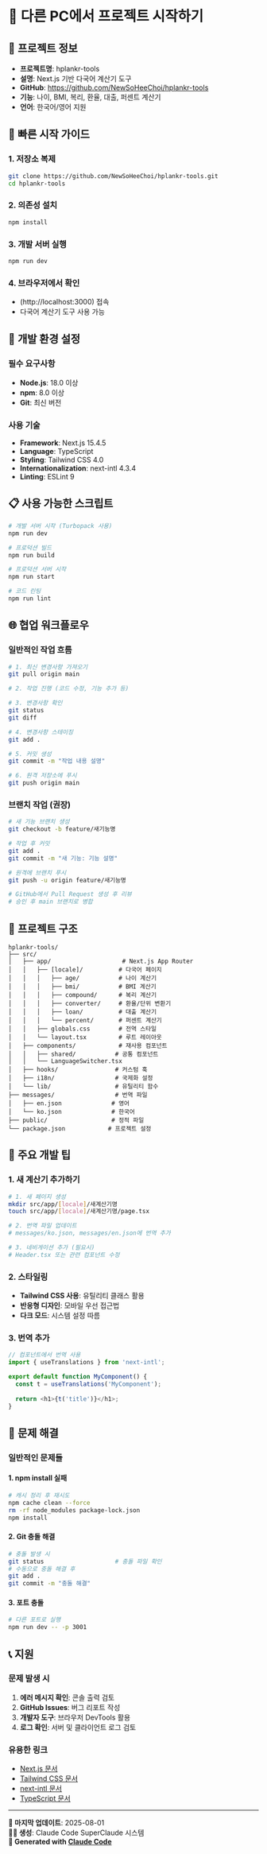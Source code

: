 # 🚀 다른 PC에서 프로젝트 시작하기

## 📁 프로젝트 정보
- **프로젝트명**: hplankr-tools
- **설명**: Next.js 기반 다국어 계산기 도구
- **GitHub**: https://github.com/NewSoHeeChoi/hplankr-tools
- **기능**: 나이, BMI, 복리, 환율, 대출, 퍼센트 계산기
- **언어**: 한국어/영어 지원

## 🎯 빠른 시작 가이드

### 1. 저장소 복제
```bash
git clone https://github.com/NewSoHeeChoi/hplankr-tools.git
cd hplankr-tools
```

### 2. 의존성 설치
```bash
npm install
```

### 3. 개발 서버 실행
```bash
npm run dev
```

### 4. 브라우저에서 확인
- (http://localhost:3000) 접속
- 다국어 계산기 도구 사용 가능

## 🔧 개발 환경 설정

### 필수 요구사항
- **Node.js**: 18.0 이상
- **npm**: 8.0 이상
- **Git**: 최신 버전

### 사용 기술
- **Framework**: Next.js 15.4.5
- **Language**: TypeScript
- **Styling**: Tailwind CSS 4.0
- **Internationalization**: next-intl 4.3.4
- **Linting**: ESLint 9

## 📋 사용 가능한 스크립트

```bash
# 개발 서버 시작 (Turbopack 사용)
npm run dev

# 프로덕션 빌드
npm run build

# 프로덕션 서버 시작
npm run start

# 코드 린팅
npm run lint
```

## 🌐 협업 워크플로우

### 일반적인 작업 흐름
```bash
# 1. 최신 변경사항 가져오기
git pull origin main

# 2. 작업 진행 (코드 수정, 기능 추가 등)

# 3. 변경사항 확인
git status
git diff

# 4. 변경사항 스테이징
git add .

# 5. 커밋 생성
git commit -m "작업 내용 설명"

# 6. 원격 저장소에 푸시
git push origin main
```

### 브랜치 작업 (권장)
```bash
# 새 기능 브랜치 생성
git checkout -b feature/새기능명

# 작업 후 커밋
git add .
git commit -m "새 기능: 기능 설명"

# 원격에 브랜치 푸시
git push -u origin feature/새기능명

# GitHub에서 Pull Request 생성 후 리뷰
# 승인 후 main 브랜치로 병합
```

## 🎨 프로젝트 구조

```
hplankr-tools/
├── src/
│   ├── app/                    # Next.js App Router
│   │   ├── [locale]/          # 다국어 페이지
│   │   │   ├── age/           # 나이 계산기
│   │   │   ├── bmi/           # BMI 계산기
│   │   │   ├── compound/      # 복리 계산기
│   │   │   ├── converter/     # 환율/단위 변환기
│   │   │   ├── loan/          # 대출 계산기
│   │   │   └── percent/       # 퍼센트 계산기
│   │   ├── globals.css        # 전역 스타일
│   │   └── layout.tsx         # 루트 레이아웃
│   ├── components/            # 재사용 컴포넌트
│   │   ├── shared/           # 공통 컴포넌트
│   │   └── LanguageSwitcher.tsx
│   ├── hooks/                # 커스텀 훅
│   ├── i18n/                 # 국제화 설정
│   └── lib/                  # 유틸리티 함수
├── messages/                 # 번역 파일
│   ├── en.json              # 영어
│   └── ko.json              # 한국어
├── public/                  # 정적 파일
└── package.json            # 프로젝트 설정
```

## 🔧 주요 개발 팁

### 1. 새 계산기 추가하기
```bash
# 1. 새 페이지 생성
mkdir src/app/[locale]/새계산기명
touch src/app/[locale]/새계산기명/page.tsx

# 2. 번역 파일 업데이트
# messages/ko.json, messages/en.json에 번역 추가

# 3. 네비게이션 추가 (필요시)
# Header.tsx 또는 관련 컴포넌트 수정
```

### 2. 스타일링
- **Tailwind CSS 사용**: 유틸리티 클래스 활용
- **반응형 디자인**: 모바일 우선 접근법
- **다크 모드**: 시스템 설정 따름

### 3. 번역 추가
```typescript
// 컴포넌트에서 번역 사용
import { useTranslations } from 'next-intl';

export default function MyComponent() {
  const t = useTranslations('MyComponent');
  
  return <h1>{t('title')}</h1>;
}
```

## 🚨 문제 해결

### 일반적인 문제들

#### 1. npm install 실패
```bash
# 캐시 정리 후 재시도
npm cache clean --force
rm -rf node_modules package-lock.json
npm install
```

#### 2. Git 충돌 해결
```bash
# 충돌 발생 시
git status                    # 충돌 파일 확인
# 수동으로 충돌 해결 후
git add .
git commit -m "충돌 해결"
```

#### 3. 포트 충돌
```bash
# 다른 포트로 실행
npm run dev -- -p 3001
```

## 📞 지원

### 문제 발생 시
1. **에러 메시지 확인**: 콘솔 출력 검토
2. **GitHub Issues**: 버그 리포트 작성
3. **개발자 도구**: 브라우저 DevTools 활용
4. **로그 확인**: 서버 및 클라이언트 로그 검토

### 유용한 링크
- [Next.js 문서](https://nextjs.org/docs)
- [Tailwind CSS 문서](https://tailwindcss.com/docs)
- [next-intl 문서](https://next-intl.dev/)
- [TypeScript 문서](https://www.typescriptlang.org/docs/)

---

**📝 마지막 업데이트**: 2025-08-01  
**👨‍💻 생성**: Claude Code SuperClaude 시스템  
**🤖 Generated with [Claude Code](https://claude.ai/code)**